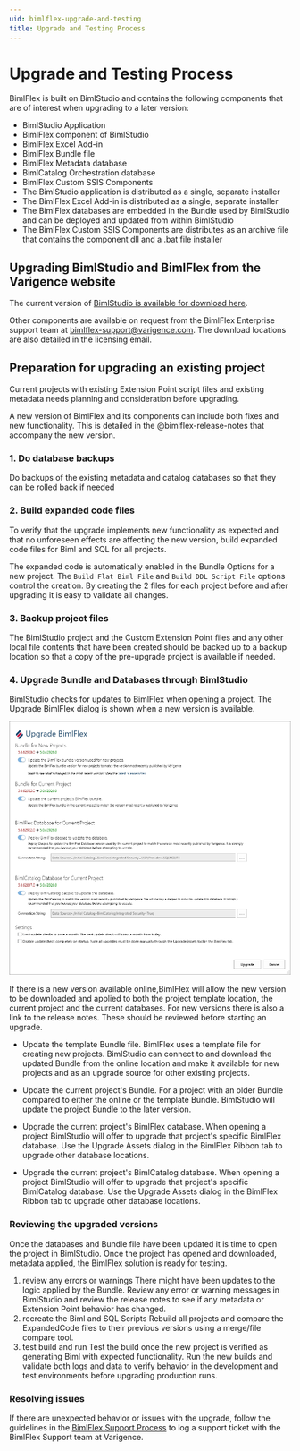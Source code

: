 ```yaml
---
uid: bimlflex-upgrade-and-testing
title: Upgrade and Testing Process
---
```

# Upgrade and Testing Process

BimlFlex is built on BimlStudio and contains the following components that are of interest when upgrading to a later version:

* BimlStudio Application
* BimlFlex component of BimlStudio
* BimlFlex Excel Add-in
* BimlFlex Bundle file
* BimlFlex Metadata database
* BimlCatalog Orchestration database
* BimlFlex Custom SSIS Components
* The BimlStudio application is distributed as a single, separate installer
* The BimlFlex Excel Add-in is distributed as a single, separate installer
* The BimlFlex databases are embedded in the Bundle used by BimlStudio and can be deployed and updated from within BimlStudio
* The BimlFlex Custom SSIS Components are distributes as an archive file that contains the component dll and a .bat file installer

## Upgrading BimlStudio and BimlFlex from the Varigence website

The current version of [BimlStudio is available for download here](https://varigence.com/downloads/bimlstudiosetup.exe).

Other components are available on request from the BimlFlex Enterprise support team at [bimlflex-support@varigence.com](mailto:bimlflex-support@varigence.com). The download locations are also detailed in the licensing email.

## Preparation for upgrading an existing project

Current projects with existing Extension Point script files and existing metadata needs planning and consideration before upgrading.

A new version of BimlFlex and its components can include both fixes and new functionality. This is detailed in the @bimlflex-release-notes that accompany the new version.

### 1. Do database backups

Do backups of the existing metadata and catalog databases so that they can be rolled back if needed

### 2. Build expanded code files

To verify that the upgrade implements new functionality as expected and that no unforeseen effects are affecting the new version, build expanded code files for Biml and SQL for all projects.

The expanded code is automatically enabled in the Bundle Options for a new project. The `Build Flat Biml File` and `Build DDL Script File` options control the creation. By creating the 2 files for each project before and after upgrading it is easy to validate all changes.

### 3. Backup project files

The BimlStudio project and the Custom Extension Point files and any other local file contents that have been created should be backed up to a backup location so that a copy of the pre-upgrade project is available if needed.

### 4. Upgrade Bundle and Databases through BimlStudio

BimlStudio checks for updates to BimlFlex when opening a project. The Upgrade BimlFlex dialog is shown when a new version is available.

![Upgrade BimlFlex -center](images/bimlflex-ss-v5-bimlflex-upgrade-assets-dialog.png)

If there is a new version available online,BimlFlex will allow the new version to be downloaded and applied to both the project template location, the current project and the current databases. For new versions there is also a link to the release notes. These should be reviewed before starting an upgrade.

* Update the template Bundle file.
    BimlFlex uses a template file for creating new projects. BimlStudio can connect to and download the updated Bundle from the online location and make it available for new projects and as an upgrade source for other existing projects.

* Update the current project's Bundle.
    For a project with an older Bundle compared to either the online or the template Bundle. BimlStudio will update the project Bundle to the later version.

* Upgrade the current project's BimlFlex database.
    When opening a project BimlStudio will offer to upgrade that project's specific BimlFlex database. Use the Upgrade Assets dialog in the BimlFlex Ribbon tab to upgrade other database locations.

* Upgrade the current project's BimlCatalog database.
    When opening a project BimlStudio will offer to upgrade that project's specific BimlCatalog database. Use the Upgrade Assets dialog in the BimlFlex Ribbon tab to upgrade other database locations.

### Reviewing the upgraded versions

Once the databases and Bundle file have been updated it is time to open the project in BimlStudio. Once the project has opened and downloaded, metadata applied, the BimlFlex solution is ready for testing.

1. review any errors or warnings
    There might have been updates to the logic applied by the Bundle. Review any error or warning messages in BimlStudio and review the release notes to see if any metadata or Extension Point behavior has changed.
1. recreate the Biml and SQL Scripts
    Rebuild all projects and compare the ExpandedCode files to their previous versions using a merge/file compare tool.
1. test build and run
    Test the build once the new project is verified as generating Biml with expected functionality.
    Run the new builds and validate both logs and data to verify behavior in the development and test environments before upgrading production runs.

### Resolving issues

If there are unexpected behavior or issues with the upgrade, follow the guidelines in the [BimlFlex Support Process](support-process.md) to log a support ticket with the BimlFlex Support team at Varigence.